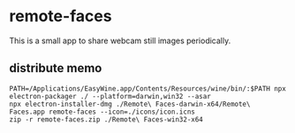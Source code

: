 # remote-faces

This is a small app to share webcam still images periodically.

## distribute memo

```
PATH=/Applications/EasyWine.app/Contents/Resources/wine/bin/:$PATH npx electron-packager ./ --platform=darwin,win32 --asar
npx electron-installer-dmg ./Remote\ Faces-darwin-x64/Remote\ Faces.app remote-faces --icon=./icons/icon.icns
zip -r remote-faces.zip ./Remote\ Faces-win32-x64
```
